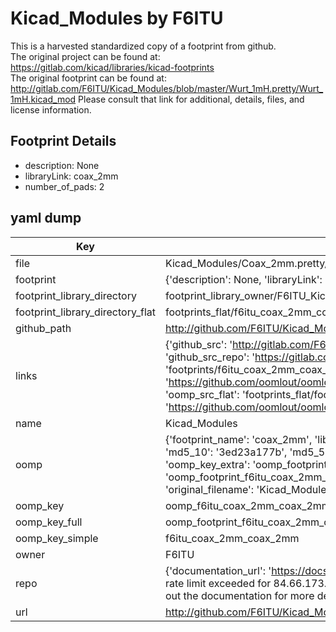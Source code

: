 # Kicad_Modules by F6ITU  
This is a harvested standardized copy of a footprint from github.  
The original project can be found at:  
https://gitlab.com/kicad/libraries/kicad-footprints  
The original footprint can be found at:
http://gitlab.com/F6ITU/Kicad_Modules/blob/master/Wurt_1mH.pretty/Wurt_1mH.kicad_mod
Please consult that link for additional, details, files, and license information.  
## Footprint Details
* description: None  
* libraryLink: coax_2mm  
* number_of_pads: 2  
## yaml dump  
| Key | Value |  
| --- | --- |  
| file | Kicad_Modules/Coax_2mm.pretty/coax_2mm.kicad_mod |  
| footprint | {'description': None, 'libraryLink': 'coax_2mm', 'number_of_pads': 2} |  
| footprint_library_directory | footprint_library_owner/F6ITU_Kicad_Modules |  
| footprint_library_directory_flat | footprints_flat/f6itu_coax_2mm_coax_2mm/working |  
| github_path | http://github.com/F6ITU/Kicad_Modules/blob/master/Coax_2mm.pretty/coax_2mm.kicad_mod |  
| links | {'github_src': 'http://gitlab.com/F6ITU/Kicad_Modules/blob/master/Wurt_1mH.pretty/Wurt_1mH.kicad_mod', 'github_src_repo': 'https://gitlab.com/kicad/libraries/kicad-footprints', 'oomp_bot': 'footprints/f6itu_coax_2mm_coax_2mm/working', 'oomp_bot_github': 'https://github.com/oomlout/oomlout_oomp_footprint_bot/tree/main/footprints/f6itu_coax_2mm_coax_2mm/working', 'oomp_src_flat': 'footprints_flat/footprints_flat/f6itu_coax_2mm_coax_2mm/working', 'oomp_src_flat_github': 'https://github.com/oomlout/oomlout_oomp_footprint_src/tree/main/footprints_flat/f6itu_coax_2mm_coax_2mm/working'} |  
| name | Kicad_Modules |  
| oomp | {'footprint_name': 'coax_2mm', 'library_name': 'coax_2mm', 'md5': '3ed23a177be0c860064c08702740b39e', 'md5_10': '3ed23a177b', 'md5_5': '3ed23', 'md5_6': '3ed23a', 'oomp_key': 'oomp_f6itu_coax_2mm_coax_2mm', 'oomp_key_extra': 'oomp_footprint_f6itu_coax_2mm_coax_2mm', 'oomp_key_full': 'oomp_footprint_f6itu_coax_2mm_coax_2mm_3ed23a', 'oomp_key_simple': 'f6itu_coax_2mm_coax_2mm', 'original_filename': 'Kicad_Modules/Coax_2mm.pretty/coax_2mm.kicad_mod', 'owner_name': 'f6itu'} |  
| oomp_key | oomp_f6itu_coax_2mm_coax_2mm |  
| oomp_key_full | oomp_footprint_f6itu_coax_2mm_coax_2mm |  
| oomp_key_simple | f6itu_coax_2mm_coax_2mm |  
| owner | F6ITU |  
| repo | {'documentation_url': 'https://docs.github.com/rest/overview/resources-in-the-rest-api#rate-limiting', 'message': "API rate limit exceeded for 84.66.173.59. (But here's the good news: Authenticated requests get a higher rate limit. Check out the documentation for more details.)"} |  
| url | http://github.com/F6ITU/Kicad_Modules |  


